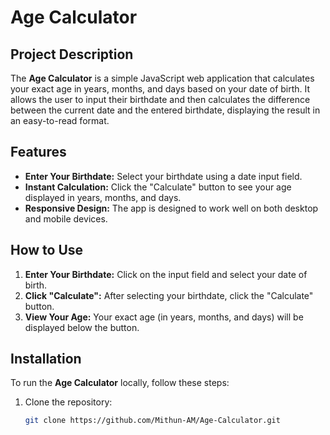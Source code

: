 # Age Calculator

## Project Description

The **Age Calculator** is a simple JavaScript web application that calculates your exact age in years, months, and days based on your date of birth. It allows the user to input their birthdate and then calculates the difference between the current date and the entered birthdate, displaying the result in an easy-to-read format.

## Features

- **Enter Your Birthdate:** Select your birthdate using a date input field.
- **Instant Calculation:** Click the "Calculate" button to see your age displayed in years, months, and days.
- **Responsive Design:** The app is designed to work well on both desktop and mobile devices.

## How to Use

1. **Enter Your Birthdate:** Click on the input field and select your date of birth.
2. **Click "Calculate":** After selecting your birthdate, click the "Calculate" button.
3. **View Your Age:** Your exact age (in years, months, and days) will be displayed below the button.

## Installation

To run the **Age Calculator** locally, follow these steps:

1. Clone the repository:
   ```bash
   git clone https://github.com/Mithun-AM/Age-Calculator.git
